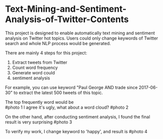 # Text-Mining-and-Sentiment-Analysis-of-Twitter-Contents

This project is designed to enable automatically text mining and sentiment analysis on Twitter hot topics. Users could only change keywords of Twitter search and whole NLP process would be generated. 

There are mainly 4 steps for this project:
1. Extract tweets from Twitter
2. Count word frequency
3. Generate word could
4. sentiment analysis

For example, you can use keyword "Paul George AND trade since 2017-06-30" to extract the latest 500 tweets of this topic. 

The top frequently word would be  
#photo 1
I agree it's ugly, what about a word cloud?
#photo 2

On the other hand, after conducting sentiment analysis, I found the final result is very surprising
#photo 3

To verify my work, I change keyword to 'happy', and result is
#photo 4
